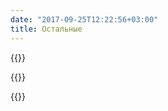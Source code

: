 ```yaml
---
date: "2017-09-25T12:22:56+03:00"
title: Остальные
---
```



{{<related almanacs>}}

{{<related calendars>}}

{{<related posters>}}